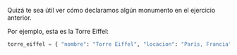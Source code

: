 Quizá te sea útil ver cómo declaramos algún monumento en el ejercicio anterior.

Por ejemplo, esta es la Torre Eiffel:

```python
torre_eiffel = { "nombre": "Torre Eiffel", "locacion": "París, Francia", "anio_de_construccion": 1889 }
```